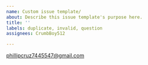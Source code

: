 ```yaml
---
name: Custom issue template/
about: Describe this issue template's purpose here.
title: ''
labels: duplicate, invalid, question
assignees: CrumbBoy512

---
```


phillipcruz7445547@gmail.com
